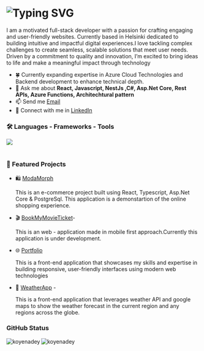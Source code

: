 <h1 align="left>
  <a href="https://git.io/typing-svg">
  <img src="https://readme-typing-svg.demolab.com?font=Righteous&weight=500&size=21&pause=1000&color=1164F7&width=500&height=70&lines=Hey+%F0%9F%99%8B%F0%9F%8F%BB%E2%80%8D%E2%99%80%EF%B8%8F%2C+I+am+Koyena" alt="Typing SVG" />
</a>
</h1>

<p align="left">I am a motivated full-stack developer with a passion for crafting engaging and user-friendly websites. Currently based in Helsinki dedicated to building intuitive and impactful digital experiences.I love tackling complex challenges to create seamless, scalable solutions that meet user needs. Driven by a commitment to quality and innovation, I’m excited to bring ideas to life and make a meaningful impact through technology</p>

- 🍀 Currently expanding expertise in Azure Cloud Technologies and Backend development to enhance technical depth.
- 💬 Ask me about **React, Javascript, NestJs ,C#, Asp.Net Core, Rest APIs, Azure Functions, Architechtural pattern**
- 📫 Send me [Email](mailto:koyenadey8@gmail.com)
- 💼 Connect with me in [LinkedIn](https://linkedin.com/in/koyena-dey-645369a2)

<h3 align="left">🛠️ Languages - Frameworks - Tools</h3>
<div align="left>
  <a href="https://skillicons.dev">
    <img src="https://skillicons.dev/icons?i=react,redux,typescript,javascript,mui,css,sass,cs,dotnet,nestjs,postgres,mongo,azure&perline=7" />
  </a> 
</div>
<br />

<h3 align="left">🚀 Featured Projects </h3>

  - 🛍️ [ModaMorph](https://github.com/koyenadey/ECommWebUI)
    <p>This is an e-commerce project built using React, Typescript, Asp.Net Core & PostgreSql. This application is a demonstartion of the online shopping experience.</p>    
  - 🎬 [BookMyMovieTicket](https://github.com/koyenadey/BookMovieTicket)-
    <p>This is an web - application made in mobile first approach.Currently this application is under development.</p>
  - 🌐 [Portfolio](https://github.com/koyenadey/portfolio)
    <p>This is a front-end application that showcases my skills and expertise in building responsive, user-friendly interfaces using modern web technologies </p>
  - 🥶 [WeatherApp](https://github.com/koyenadey/WeatherApp) - 
    <p>This is a front-end application that leverages weather API and google maps to show the weather forecast in the current region and any regions across the globe.</p>

<h3 align="left">GitHub Status</h3>
<div>
  <img align="center" src="https://github-readme-stats.vercel.app/api?username=koyenadey&show_icons=true&locale=en&theme=radical" alt="koyenadey"/>
  <img align="left" src="https://github-readme-stats.vercel.app/api/top-langs?username=koyenadey&show_icons=true&locale=en&layout=compact&theme=radical" alt="koyenadey" />
</div>

